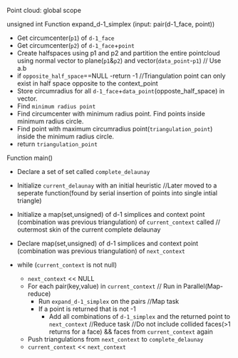 Point cloud: global scope

unsigned int Function expand_d-1_simplex (input: pair(d-1_face, point))
- Get circumcenter(`p1`) of `d-1_face`
- Get circumcenter(`p2`) of `d-1_face`+`point`
- Create halfspaces using p1 and p2 and partition the entire pointcloud using normal vector to plane(`p1`&`p2`) and vector(`data_point`-`p1`) // Use a.b
- if `opposite_half_space`==NULL
  -return -1 //Triangulation point can only exist in half space opposite to the context_point
- Store circumradius for all `d-1_face`+`data_point`(opposte_half_space) in vector.
- Find `minimum radius point`
- Find circumcenter with minimum radius point. Find points inside minimum radius circle.
- Find point with maximum circumradius point(`triangulation_point`) inside the minimum radius circle.
- return `triangulation_point`


Function main()
- Declare a set of set called `complete_delaunay`
- Initialize `current_delaunay` with an initial heuristic //Later moved to a seperate function(found by serial insertion of points into single intial triangle)
- Initialize a map(set,unsigned) of d-1 simplices and context point (combination was previous triangulation) of `current_context` called // outermost skin of the current complete delaunay
- Declare map(set,unsigned) of d-1 simplices and context point (combination was previous triangulation) of `next_context`

- while (`current_context` is not null)
    - `next_context` << NULL
    - For each pair(key,value) in `current_context` // Run in Parallel(Map-reduce)
      - Run `expand_d-1_simplex` on the pairs  //Map task
      - If a point is returned that is not -1
        - Add all combinations of `d-1_simplex` and the returned point to `next_context` //Reduce task
        //Do not include collided faces(>1 returns for a face) && faces from `current_context` again
    - Push triangulations from `next_context` to `complete_delaunay`
    - `current_context` << `next_context`